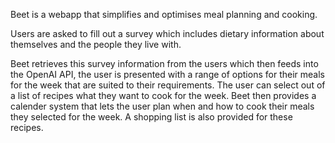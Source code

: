 Beet is a webapp that simplifies and optimises meal planning and cooking.

Users are asked to fill out a survey which includes dietary information about themselves and the people they live with.

Beet retrieves this survey information from the users which then feeds into the OpenAI API, the user is presented with a range of options for their meals for the week that are suited to their requirements. The user can select out of a list of recipes what they
want to cook for the week. Beet then provides a calender system that lets the user plan when and how to cook their meals they selected for the week. A shopping list is also provided for these recipes. 
